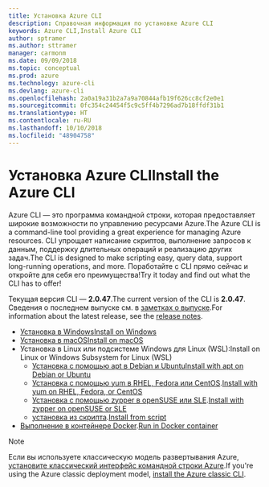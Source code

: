 ```yaml
---
title: Установка Azure CLI
description: Справочная информация по установке Azure CLI
keywords: Azure CLI,Install Azure CLI
author: sptramer
ms.author: sttramer
manager: carmonm
ms.date: 09/09/2018
ms.topic: conceptual
ms.prod: azure
ms.technology: azure-cli
ms.devlang: azure-cli
ms.openlocfilehash: 2a0a19a31b2a7a9a70844afb19f626cc8cf2e0e1
ms.sourcegitcommit: 0fc354c24454f5c9c5ff4b7296ad7b18ffdf31b1
ms.translationtype: HT
ms.contentlocale: ru-RU
ms.lasthandoff: 10/10/2018
ms.locfileid: "48904758"
---
```

# <a name="install-the-azure-cli"></a><span data-ttu-id="c73e6-104">Установка Azure CLI</span><span class="sxs-lookup"><span data-stu-id="c73e6-104">Install the Azure CLI</span></span>

<span data-ttu-id="c73e6-105">Azure CLI — это программа командной строки, которая предоставляет широкие возможности по управлению ресурсами Azure.</span><span class="sxs-lookup"><span data-stu-id="c73e6-105">The Azure CLI is a command-line tool providing a great experience for managing Azure resources.</span></span> <span data-ttu-id="c73e6-106">CLI упрощает написание скриптов, выполнение запросов к данным, поддержку длительных операций и реализацию других задач.</span><span class="sxs-lookup"><span data-stu-id="c73e6-106">The CLI is designed to make scripting easy, query data, support long-running operations, and more.</span></span> <span data-ttu-id="c73e6-107">Поработайте с CLI прямо сейчас и откройте для себя его преимущества!</span><span class="sxs-lookup"><span data-stu-id="c73e6-107">Try it today and find out what the CLI has to offer!</span></span>

<span data-ttu-id="c73e6-108">Текущая версия CLI — __2.0.47__.</span><span class="sxs-lookup"><span data-stu-id="c73e6-108">The current version of the CLI is __2.0.47__.</span></span> <span data-ttu-id="c73e6-109">Сведения о последнем выпуске см. в [заметках о выпуске](release-notes-azure-cli.md).</span><span class="sxs-lookup"><span data-stu-id="c73e6-109">For information about the latest release, see the [release notes](release-notes-azure-cli.md).</span></span>

* [<span data-ttu-id="c73e6-110">Установка в Windows</span><span class="sxs-lookup"><span data-stu-id="c73e6-110">Install on Windows</span></span>](install-azure-cli-windows.md)
* [<span data-ttu-id="c73e6-111">Установка в macOS</span><span class="sxs-lookup"><span data-stu-id="c73e6-111">Install on macOS</span></span>](install-azure-cli-macos.md)
* <span data-ttu-id="c73e6-112">Установка в Linux или подсистеме Windows для Linux (WSL):</span><span class="sxs-lookup"><span data-stu-id="c73e6-112">Install on Linux or Windows Subsystem for Linux (WSL)</span></span>
  * [<span data-ttu-id="c73e6-113">Установка с помощью apt в Debian и Ubuntu</span><span class="sxs-lookup"><span data-stu-id="c73e6-113">Install with apt on Debian or Ubuntu</span></span>](install-azure-cli-apt.md)
  * <span data-ttu-id="c73e6-114">[Установка с помощью yum в RHEL, Fedora или CentOS](install-azure-cli-yum.md).</span><span class="sxs-lookup"><span data-stu-id="c73e6-114">[Install with yum on RHEL, Fedora, or CentOS](install-azure-cli-yum.md)</span></span>
  * <span data-ttu-id="c73e6-115">[Установка с помощью zypper в openSUSE или SLE](install-azure-cli-zypper.md).</span><span class="sxs-lookup"><span data-stu-id="c73e6-115">[Install with zypper on openSUSE or SLE](install-azure-cli-zypper.md)</span></span>
  * <span data-ttu-id="c73e6-116">[установка из скрипта](install-azure-cli-linux.md).</span><span class="sxs-lookup"><span data-stu-id="c73e6-116">[Install from script](install-azure-cli-linux.md)</span></span>
* <span data-ttu-id="c73e6-117">[Выполнение в контейнере Docker](run-azure-cli-docker.md).</span><span class="sxs-lookup"><span data-stu-id="c73e6-117">[Run in Docker container](run-azure-cli-docker.md)</span></span>

> [!NOTE]
> <span data-ttu-id="c73e6-118">Если вы используете классическую модель развертывания Azure, [установите классический интерфейс командной строки Azure](install-classic-cli.md).</span><span class="sxs-lookup"><span data-stu-id="c73e6-118">If you're using the Azure classic deployment model, [install the Azure classic CLI](install-classic-cli.md).</span></span>
